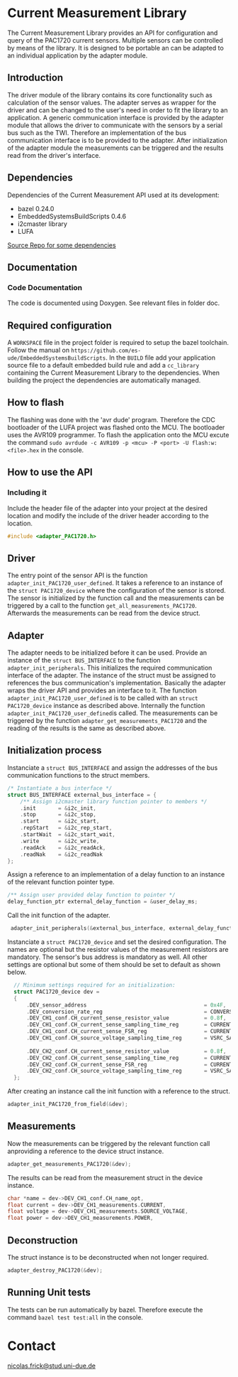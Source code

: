# Current Measurement Library
The Current Measurement Library provides an API for configuration and query of the PAC1720 current sensors. Multiple sensors can be controlled by means of the library. It is designed to be portable an can be adapted to an individual application by the adapter module. 

## Introduction
The driver module of the library contains its core functionality such as calculation of the sensor values. The adapter serves as wrapper for the driver and can be changed to the user's need in order to fit the library to an application. A generic communication interface is provided by the adapter module that allows the driver to communicate with the sensors by a serial bus such as the TWI. Therefore an implementation of the bus communication interface is to be provided to the adapter. After initialization of the adapter module the measurements can be triggered and the results read from the driver's interface.

## Dependencies

Dependencies of the Current Measurement API used at its development:

+ bazel 0.24.0
+ EmbeddedSystemsBuildScripts 0.4.6
+ i2cmaster library
+ LUFA

[Source Repo for some dependencies](http://artifactory.es.uni-due.de:8081/artifactory/libs-release-local/FKS/embedded-systems-build-scripts/0.4.6/embedded-systems-build-scripts.tar.gz)


## Documentation

### Code Documentation

The code is documented using Doxygen. See relevant files in folder doc.

## Required configuration

A `WORKSPACE` file in the project folder is required to setup the bazel toolchain. Follow the manual on `https://github.com/es-ude/EmbeddedSystemsBuildScripts`. In the `BUILD` file add your application source file to a default embedded build rule and add a `cc_library` containing the Current Measurement Library to the dependencies. When building the project the dependencies are automatically managed.

## How to flash

The flashing was done with the 'avr dude' program. Therefore the CDC bootloader of the LUFA project was flashed onto the MCU.  The bootloader uses the AVR109 programmer. To flash the application onto the MCU excute the command `sudo avrdude -c AVR109 -p <mcu> -P <port> -U flash:w:<file>.hex` in the console.

## How to use the API

### Including it

Include the header file of the adapter into your project at the desired location and modify the include of
the driver header according to the location.

```c
#include <adapter_PAC1720.h>
```

## Driver

The entry point of the sensor API is the function `adapter_init_PAC1720_user_defined`. It takes a reference to an instance of the `struct PAC1720_device` where the configuration of the sensor is stored. The sensor is initialized by the function call and the measurements can be triggered by a call to the function  `get_all_measurements_PAC1720`. Afterwards the measurements can be read from the device struct.

## Adapter

The adapter needs to be initialized before it can be used. Provide an instance of the `struct BUS_INTERFACE` to the function `adapter_init_peripherals`. This initializes the required communication interface of the adapter. The instance of the struct must be assigned to references the bus communication's implementation. Basically the adapter wraps the driver API and provides an interface to it. The function `adapter_init_PAC1720_user_defined` is to be called with an `struct PAC1720_device` instance as described above. Internally the function `adapter_init_PAC1720_user_defined`is called. The measurements can be triggered by the function `adapter_get_measurements_PAC1720` and the reading of the results is the same as described above.

## Initialization process

Instanciate a `struct BUS_INTERFACE` and assign the addresses of the bus communication functions to the struct members. 
```c
/* Instantiate a bus interface */
struct BUS_INTERFACE external_bus_interface = {
    /** Assign i2cmaster library function pointer to members */
    .init       = &i2c_init,
    .stop       = &i2c_stop,
    .start      = &i2c_start,
    .repStart   = &i2c_rep_start,
    .startWait  = &i2c_start_wait,
    .write      = &i2c_write,
    .readAck    = &i2c_readAck,
    .readNak    = &i2c_readNak
};
```

Assign a reference to an implementation of a delay function to an instance of the relevant function pointer type.
```c
/** Assign user provided delay function to pointer */
delay_function_ptr external_delay_function = &user_delay_ms;
```

Call the init function of the adapter.
```c
 adapter_init_peripherals(&external_bus_interface, external_delay_function);
```

Instanciate a `struct PAC1720_device` and set the desired configuration. The names are optional but the resistor values of the measurement resistors are mandatory. The sensor's bus address is mandatory as well. All other settings are optional but some of them should be set to default as shown below.

```c
  // Minimum settings required for an initialization:
  struct PAC1720_device dev = 
  {
      .DEV_sensor_address                                     = 0x4F,
      .DEV_conversion_rate_reg                                = CONVERSION_DEFAULT,
      .DEV_CH1_conf.CH_current_sense_resistor_value           = 0.8f,
      .DEV_CH1_conf.CH_current_sense_sampling_time_reg        = CURRENT_SAMPLE_TIME_DEFAULT,
      .DEV_CH1_conf.CH_current_sense_FSR_reg                  = CURRENT_SENSE_RANGE_DEFAULT,
      .DEV_CH1_conf.CH_source_voltage_sampling_time_reg       = VSRC_SAMPLE_TIME_DEFAULT,
 
      .DEV_CH2_conf.CH_current_sense_resistor_value           = 0.8f,
      .DEV_CH2_conf.CH_current_sense_sampling_time_reg        = CURRENT_SAMPLE_TIME_DEFAULT,
      .DEV_CH2_conf.CH_current_sense_FSR_reg                  = CURRENT_SENSE_RANGE_DEFAULT,
      .DEV_CH2_conf.CH_source_voltage_sampling_time_reg       = VSRC_SAMPLE_TIME_DEFAULT,
  }; 
```


After creating an instance call the init function with a reference to the struct.
```c
adapter_init_PAC1720_from_field(&dev);
```

## Measurements

Now the measurements can be triggered by the relevant function call anproviding a reference to the device struct instance.
```c
adapter_get_measurements_PAC1720(&dev);
```

The results can be read from the measurement struct in the device instance.
```c
char *name = dev->DEV_CH1_conf.CH_name_opt, 
float current = dev->DEV_CH1_measurements.CURRENT, 
float voltage = dev->DEV_CH1_measurements.SOURCE_VOLTAGE, 
float power = dev->DEV_CH1_measurements.POWER,
```

## Deconstruction

The struct instance is to be deconstructed when not longer required.
```c
adapter_destroy_PAC1720(&dev); 
```

## Running Unit tests

The tests can be run automatically by bazel. Therefore execute the command `bazel test test:all` in the console.

# Contact

nicolas.frick@stud.uni-due.de


